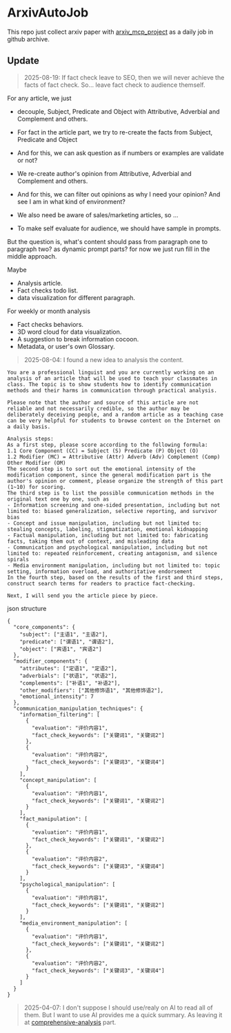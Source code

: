 # ArxivAutoJob
This repo just collect arxiv paper with [arxiv_mcp_project](https://github.com/blazickjp/arxiv-mcp-server) as a daily job in github archive.

## Update
> 2025-08-19:
If fact check leave to SEO, then we will never achieve the facts of fact check.
So... leave fact check to audience themself.

For any article, we just 
- decouple, Subject, Predicate and Object with Attributive, Adverbial and Complement and others.
- For fact in the article part, we try to re-create the facts from Subject, Predicate and Object
- And for this, we can ask question as if numbers or examples are validate or not?

- We re-create author's opinion from Attributive, Adverbial and Complement and others.
- And for this, we can filter out opinions as why I need your opinion? And see I am in what kind of environment?
- We also need be aware of sales/marketing articles, so ...

- To make self evaluate for audience, we should have sample in prompts.

But the question is, what's content should pass from paragraph one to paragraph two? as dynamic prompt parts? for now we just run fill in the middle approach.

Maybe
- Analysis article.
- Fact checks todo list.
- data visualization for different paragraph.

For weekly or month analysis
- Fact checks behaviors.
- 3D word cloud for data visualization.
- A suggestion to break information cocoon.
- Metadata, or user's own Glossary.

> 2025-08-04:
I found a new idea to analysis the content.
```
You are a professional linguist and you are currently working on an analysis of an article that will be used to teach your classmates in class. The topic is to show students how to identify communication methods and their harms in communication through practical analysis.

Please note that the author and source of this article are not reliable and not necessarily credible, so the author may be deliberately deceiving people, and a random article as a teaching case can be very helpful for students to browse content on the Internet on a daily basis.

Analysis steps:
As a first step, please score according to the following formula:
1.1 Core Component (CC) = Subject (S) Predicate (P) Object (O)
1.2 Modifier (MC) = Attributive (Attr) Adverb (Adv) Complement (Comp) Other Modifier (OM)
The second step is to sort out the emotional intensity of the modification component, since the general modification part is the author's opinion or comment, please organize the strength of this part (1~10) for scoring.
The third step is to list the possible communication methods in the original text one by one, such as
- Information screening and one-sided presentation, including but not limited to: biased generalization, selective reporting, and survivor bias
- Concept and issue manipulation, including but not limited to: stealing concepts, labeling, stigmatization, emotional kidnapping
- Factual manipulation, including but not limited to: fabricating facts, taking them out of context, and misleading data
- Communication and psychological manipulation, including but not limited to: repeated reinforcement, creating antagonism, and silence spirals
- Media environment manipulation, including but not limited to: topic setting, information overload, and authoritative endorsement
In the fourth step, based on the results of the first and third steps, construct search terms for readers to practice fact-checking.

Next, I will send you the article piece by piece.
```
json structure
```
{
  "core_components": {
    "subject": ["主语1", "主语2"],
    "predicate": ["谓语1", "谓语2"],
    "object": ["宾语1", "宾语2"]
  },
  "modifier_components": {
    "attributes": ["定语1", "定语2"],
    "adverbials": ["状语1", "状语2"],
    "complements": ["补语1", "补语2"],
    "other_modifiers": ["其他修饰语1", "其他修饰语2"],
    "emotional_intensity": 7
  },
  "communication_manipulation_techniques": {
    "information_filtering": [
      {
        "evaluation": "评价内容1",
        "fact_check_keywords": ["关键词1", "关键词2"]
      },
      {
        "evaluation": "评价内容2",
        "fact_check_keywords": ["关键词3", "关键词4"]
      }
    ],
    "concept_manipulation": [
      {
        "evaluation": "评价内容1",
        "fact_check_keywords": ["关键词1", "关键词2"]
      }
    ],
    "fact_manipulation": [
      {
        "evaluation": "评价内容1",
        "fact_check_keywords": ["关键词1", "关键词2"]
      },
      {
        "evaluation": "评价内容2",
        "fact_check_keywords": ["关键词3", "关键词4"]
      }
    ],
    "psychological_manipulation": [
      {
        "evaluation": "评价内容1",
        "fact_check_keywords": ["关键词1", "关键词2"]
      }
    ],
    "media_environment_manipulation": [
      {
        "evaluation": "评价内容1",
        "fact_check_keywords": ["关键词1", "关键词2"]
      },
      {
        "evaluation": "评价内容2",
        "fact_check_keywords": ["关键词3", "关键词4"]
      }
    ]
  }
}
```


> 2025-04-07:
I don't suppose I should use/realy on AI to read all of them.
But I want to use AI provides me a quick summary.
As leaving it at [comprehensive-analysis](https://github.com/blazickjp/arxiv-mcp-server/blob/main/src/arxiv_mcp_server/prompts/deep_research_analysis_prompt.py#L21C2-L21C24) part.
